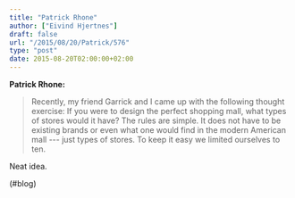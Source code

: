 ```yaml
---
title: "Patrick Rhone"
author: ["Eivind Hjertnes"]
draft: false
url: "/2015/08/20/Patrick/576"
type: "post"
date: 2015-08-20T02:00:00+02:00
---
```


**Patrick Rhone:**

> Recently, my friend Garrick and I came up with the following thought
> exercise: If you were to design the perfect shopping mall, what types
> of stores would it have? The rules are simple. It does not have to be
> existing brands or even what one would find in the modern American
> mall --- just types of stores. To keep it easy we limited ourselves to
> ten.

Neat idea.

(#blog)
